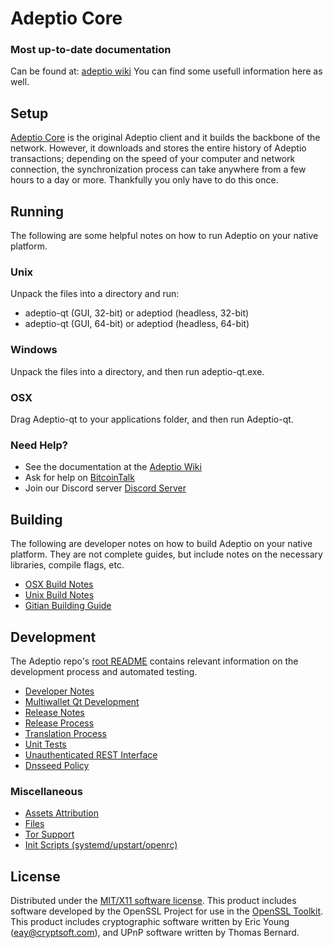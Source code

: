 Adeptio Core
=====================

### Most up-to-date documentation

Can be found at: [adeptio wiki](http://adeptio.cc) You can find some usefull information here as well.

Setup
---------------------
[Adeptio Core](http://adeptio.cc) is the original Adeptio client and it builds the backbone of the network. However, it downloads and stores the entire history of Adeptio transactions; depending on the speed of your computer and network connection, the synchronization process can take anywhere from a few hours to a day or more. Thankfully you only have to do this once.

Running
---------------------
The following are some helpful notes on how to run Adeptio on your native platform.

### Unix

Unpack the files into a directory and run:

- adeptio-qt (GUI, 32-bit) or adeptiod (headless, 32-bit)
- adeptio-qt (GUI, 64-bit) or adeptiod (headless, 64-bit)

### Windows

Unpack the files into a directory, and then run adeptio-qt.exe.

### OSX

Drag Adeptio-qt to your applications folder, and then run Adeptio-qt.

### Need Help?

* See the documentation at the [Adeptio Wiki](https://wiki.adeptio.cc)
* Ask for help on [BitcoinTalk](https://bitcointalk.adeptio.cc)
* Join our Discord server [Discord Server](https://discord.gg/RBXjTBa)

Building
---------------------
The following are developer notes on how to build Adeptio on your native platform. They are not complete guides, but include notes on the necessary libraries, compile flags, etc.

- [OSX Build Notes](build-osx.md)
- [Unix Build Notes](build-unix.md)
- [Gitian Building Guide](gitian-building.md)

Development
---------------------
The Adeptio repo's [root README](https://github.com/adeptio-project) contains relevant information on the development process and automated testing.

- [Developer Notes](developer-notes.md)
- [Multiwallet Qt Development](multiwallet-qt.md)
- [Release Notes](release-notes.md)
- [Release Process](release-process.md)
- [Translation Process](translation_process.md)
- [Unit Tests](unit-tests.md)
- [Unauthenticated REST Interface](REST-interface.md)
- [Dnsseed Policy](dnsseed-policy.md)


### Miscellaneous
- [Assets Attribution](assets-attribution.md)
- [Files](files.md)
- [Tor Support](tor.md)
- [Init Scripts (systemd/upstart/openrc)](init.md)

License
---------------------
Distributed under the [MIT/X11 software license](http://www.opensource.org/licenses/mit-license.php).
This product includes software developed by the OpenSSL Project for use in the [OpenSSL Toolkit](https://www.openssl.org/). This product includes
cryptographic software written by Eric Young ([eay@cryptsoft.com](mailto:eay@cryptsoft.com)), and UPnP software written by Thomas Bernard.
